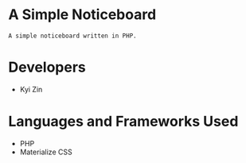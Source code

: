 # A Simple Noticeboard
    A simple noticeboard written in PHP.
    
# Developers
* Kyi Zin

# Languages and Frameworks Used
* PHP
* Materialize CSS
